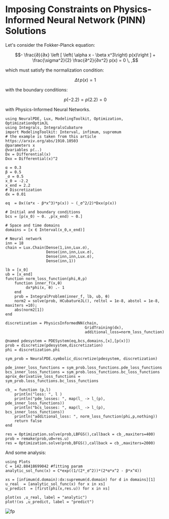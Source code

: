 # Imposing Constraints on Physics-Informed Neural Network (PINN) Solutions

Let's consider the Fokker-Planck equation:

```math
- \frac{∂}{∂x} \left [ \left( \alpha x - \beta x^3\right) p(x)\right ] + \frac{\sigma^2}{2} \frac{∂^2}{∂x^2} p(x) = 0 \, ,
```

which must satisfy the normalization condition:

```math
\Delta t \, p(x) = 1
```

with the boundary conditions:

```math
p(-2.2) = p(2.2) = 0
```

with Physics-Informed Neural Networks.

```@example fokkerplank
using NeuralPDE, Lux, ModelingToolkit, Optimization, OptimizationOptimJL
using Integrals, IntegralsCubature
import ModelingToolkit: Interval, infimum, supremum
# the example is taken from this article https://arxiv.org/abs/1910.10503
@parameters x
@variables p(..)
Dx = Differential(x)
Dxx = Differential(x)^2

α = 0.3
β = 0.5
_σ = 0.5
x_0 = -2.2
x_end = 2.2
# Discretization
dx = 0.01

eq  = Dx((α*x - β*x^3)*p(x)) ~ (_σ^2/2)*Dxx(p(x))

# Initial and boundary conditions
bcs = [p(x_0) ~ 0. ,p(x_end) ~ 0.]

# Space and time domains
domains = [x ∈ Interval(x_0,x_end)]

# Neural network
inn = 18
chain = Lux.Chain(Dense(1,inn,Lux.σ),
                  Dense(inn,inn,Lux.σ),
                  Dense(inn,inn,Lux.σ),
                  Dense(inn,1))

lb = [x_0]
ub = [x_end]
function norm_loss_function(phi,θ,p)
    function inner_f(x,θ)
         dx*phi(x, θ) .- 1
    end
    prob = IntegralProblem(inner_f, lb, ub, θ)
    norm2 = solve(prob, HCubatureJL(), reltol = 1e-8, abstol = 1e-8, maxiters =10);
    abs(norm2[1])
end

discretization = PhysicsInformedNN(chain,
                                   GridTraining(dx),
                                   additional_loss=norm_loss_function)

@named pdesystem = PDESystem(eq,bcs,domains,[x],[p(x)])
prob = discretize(pdesystem,discretization)
phi = discretization.phi

sym_prob = NeuralPDE.symbolic_discretize(pdesystem, discretization)

pde_inner_loss_functions = sym_prob.loss_functions.pde_loss_functions
bcs_inner_loss_functions = sym_prob.loss_functions.bc_loss_functions
aprox_derivative_loss_functions = sym_prob.loss_functions.bc_loss_functions

cb_ = function (p,l)
    println("loss: ", l )
    println("pde_losses: ", map(l_ -> l_(p), pde_inner_loss_functions))
    println("bcs_losses: ", map(l_ -> l_(p), bcs_inner_loss_functions))
    println("additional_loss: ", norm_loss_function(phi,p,nothing))
    return false
end

res = Optimization.solve(prob,LBFGS(),callback = cb_,maxiters=400)
prob = remake(prob,u0=res.u)
res = Optimization.solve(prob,BFGS(),callback = cb_,maxiters=2000)
```

And some analysis:

```@example fokkerplank
using Plots
C = 142.88418699042 #fitting param
analytic_sol_func(x) = C*exp((1/(2*_σ^2))*(2*α*x^2 - β*x^4))

xs = [infimum(d.domain):dx:supremum(d.domain) for d in domains][1]
u_real  = [analytic_sol_func(x) for x in xs]
u_predict  = [first(phi(x,res.u)) for x in xs]

plot(xs ,u_real, label = "analytic")
plot!(xs ,u_predict, label = "predict")
```

![fp](https://user-images.githubusercontent.com/12683885/129405830-3d00c24e-adf1-443b-aa36-6af0e5305821.png)
